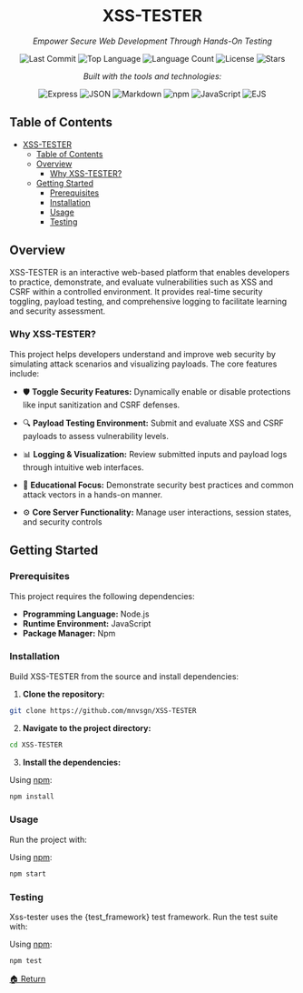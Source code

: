 <div align="center">

# XSS-TESTER

*Empower Secure Web Development Through Hands-On Testing*

![Last Commit](https://img.shields.io/github/last-commit/mnvsgn/XSS-TESTER?style=flat&color=blue&label=last%20commit) ![Top Language](https://img.shields.io/github/languages/top/mnvsgn/XSS-TESTER?style=flat&color=blue) ![Language Count](https://img.shields.io/github/languages/count/mnvsgn/XSS-TESTER?style=flat&color=blue&label=languages) ![License](https://img.shields.io/github/license/mnvsgn/XSS-TESTER?style=flat&color=blue) ![Stars](https://img.shields.io/github/stars/mnvsgn/XSS-TESTER?style=flat&color=blue)

*Built with the tools and technologies:*

![Express](https://img.shields.io/badge/Express-000000?style=flat&logo=express&logoColor=white) ![JSON](https://img.shields.io/badge/JSON-000000?style=flat&logo=json&logoColor=white) ![Markdown](https://img.shields.io/badge/Markdown-000000?style=flat&logo=markdown&logoColor=white) ![npm](https://img.shields.io/badge/npm-CB3837?style=flat&logo=npm&logoColor=white) ![JavaScript](https://img.shields.io/badge/JavaScript-F7DF1E?style=flat&logo=javascript&logoColor=black) ![EJS](https://img.shields.io/badge/EJS-90A93A?style=flat&logo=ejs&logoColor=white)

</div>

## Table of Contents

- [XSS-TESTER](#xss-tester)
  - [Table of Contents](#table-of-contents)
  - [Overview](#overview)
    - [Why XSS-TESTER?](#why-xss-tester)
  - [Getting Started](#getting-started)
    - [Prerequisites](#prerequisites)
    - [Installation](#installation)
    - [Usage](#usage)
    - [Testing](#testing)

## Overview

XSS-TESTER is an interactive web-based platform that enables developers to practice, demonstrate, and evaluate vulnerabilities such as XSS and CSRF within a controlled environment. It provides real-time security toggling, payload testing, and comprehensive logging to facilitate learning and security assessment.

### Why XSS-TESTER?

This project helps developers understand and improve web security by simulating attack scenarios and visualizing payloads. The core features include:

- 🛡️ **Toggle Security Features:** Dynamically enable or disable protections like input sanitization and CSRF defenses.

- 🔍 **Payload Testing Environment:** Submit and evaluate XSS and CSRF payloads to assess vulnerability levels.

- 📊 **Logging & Visualization:** Review submitted inputs and payload logs through intuitive web interfaces.

- 🎯 **Educational Focus:** Demonstrate security best practices and common attack vectors in a hands-on manner.

- ⚙️ **Core Server Functionality:** Manage user interactions, session states, and security controls

## Getting Started

### Prerequisites

This project requires the following dependencies:
- **Programming Language:** Node.js
- **Runtime Environment:** JavaScript
- **Package Manager:** Npm

### Installation

Build XSS-TESTER from the source and install dependencies:

1. **Clone the repository:**

```bash
git clone https://github.com/mnvsgn/XSS-TESTER
```

2. **Navigate to the project directory:**

```bash
cd XSS-TESTER
```

3. **Install the dependencies:**

Using [npm](https://www.npmjs.com/):

```bash
npm install
```

### Usage

Run the project with:

Using [npm](https://www.npmjs.com/):

```bash
npm start
```

### Testing

Xss-tester uses the {test_framework} test framework. Run the test suite with:

Using [npm](https://www.npmjs.com/):

```bash
npm test
```

[🏠 Return](#table-of-contents)